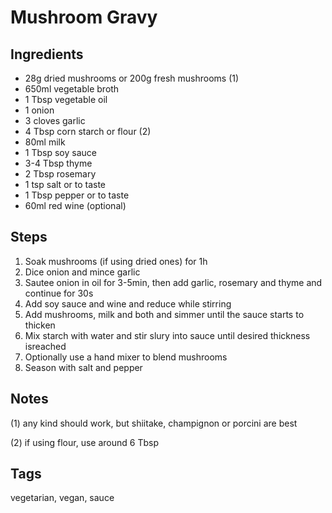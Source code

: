 # Mushroom Gravy

## Ingredients

* 28g dried mushrooms or 200g fresh mushrooms (1)
* 650ml vegetable broth 
* 1 Tbsp vegetable oil
* 1 onion
* 3 cloves garlic
* 4 Tbsp corn starch or flour (2)
* 80ml milk
* 1 Tbsp soy sauce 
* 3-4 Tbsp thyme
* 2 Tbsp rosemary
* 1 tsp salt or to taste
* 1 Tbsp pepper or to taste
* 60ml red wine (optional)

## Steps

1. Soak mushrooms (if using dried ones) for 1h
2. Dice onion and mince garlic
3. Sautee onion in oil for 3-5min, then add garlic, rosemary and thyme and continue for 30s
4. Add soy sauce and wine and reduce while stirring
5. Add mushrooms, milk and both and simmer until the sauce starts to thicken
6. Mix starch with water and stir slury into sauce until desired thickness isreached 
7. Optionally use a hand mixer to blend mushrooms
8. Season with salt and pepper

## Notes

(1) any kind should work, but shiitake, champignon or porcini are best

(2) if using flour, use around 6 Tbsp

## Tags
vegetarian, vegan, sauce
